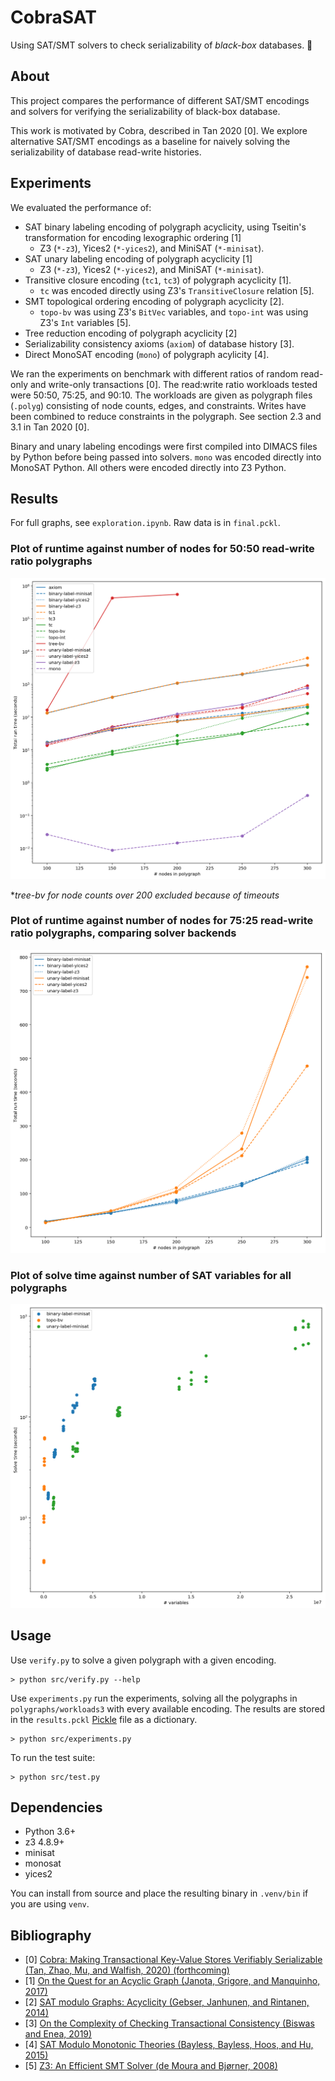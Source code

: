 # CobraSAT

Using SAT/SMT solvers to check serializability of _black-box_ databases. 🐍

## About

This project compares the performance of different SAT/SMT encodings and solvers for verifying the serializability of black-box database.

This work is motivated by Cobra, described in Tan 2020 [0]. We explore alternative SAT/SMT encodings as a baseline for naively solving the serializability of database read-write histories.

## Experiments

We evaluated the performance of: 
- SAT binary labeling encoding of polygraph acyclicity, using Tseitin's transformation for encoding lexographic ordering [1]
  - Z3 (`*-z3`), Yices2 (`*-yices2`), and MiniSAT (`*-minisat`).
- SAT unary labeling encoding of polygraph acyclicity [1]
  - Z3 (`*-z3`), Yices2 (`*-yices2`), and MiniSAT (`*-minisat`).
- Transitive closure encoding (`tc1`, `tc3`) of polygraph acyclicity [1]. 
  - `tc` was encoded directly using Z3's `TransitiveClosure` relation [5].
- SMT topological ordering encoding of polygraph acyclicity [2].
  - `topo-bv` was using Z3's `BitVec` variables, and `topo-int` was using Z3's `Int` variables [5].
- Tree reduction encoding of polygraph acyclicity [2]
- Serializability consistency axioms (`axiom`) of database history [3].
- Direct MonoSAT encoding (`mono`) of polygraph acylicity [4].

We ran the experiments on benchmark with different ratios of random read-only and write-only transactions [0]. The read:write ratio workloads tested were 50:50, 75:25, and 90:10. The workloads are given as polygraph files (`.polyg`) consisting of node counts, edges, and constraints. Writes have been combined to reduce constraints in the polygraph. See section 2.3 and 3.1 in Tan 2020 [0].

Binary and unary labeling encodings were first compiled into DIMACS files by Python before being passed into solvers. `mono` was encoded directly into MonoSAT Python. All others were encoded directly into Z3 Python.

## Results

For full graphs, see `exploration.ipynb`. Raw data is in `final.pckl`.

### Plot of runtime against number of nodes for 50:50 read-write ratio polygraphs

![Plot of runtime against number of nodes for 50:50 read-write ratio polygraphs](images/runtime-against-nodes.png)

\**tree-bv for node counts over 200 excluded because of timeouts*

### Plot of runtime against number of nodes for 75:25 read-write ratio polygraphs, comparing solver backends

![Plot of runtime against number of nodes for 75:25 read-write ratio polygraphs, comparing solver backends](images/backend-comparison.png)

### Plot of solve time against number of SAT variables for all polygraphs

![Plot of solve time against number of variables for all polygraphs](images/solve-time-against-variables.png)

## Usage

Use `verify.py` to solve a given polygraph with a given encoding.

```
> python src/verify.py --help
```

Use `experiments.py` run the experiments, solving all the polygraphs in `polygraphs/workloads3` with every available encoding. The results are stored in the `results.pckl` [Pickle](https://docs.python.org/3/library/pickle.html) file as a dictionary.
```
> python src/experiments.py
```

To run the test suite:
```
> python src/test.py
```

## Dependencies

- Python 3.6+
- z3 4.8.9+
- minisat
- monosat
- yices2

You can install from source and place the resulting binary in `.venv/bin` if you are using `venv`.

## Bibliography

- [0] [Cobra: Making Transactional Key-Value Stores Verifiably Serializable (Tan, Zhao, Mu, and Walfish, 2020) (forthcoming)](http://naizhengtan.github.io/)
- [1] [On the Quest for an Acyclic Graph (Janota, Grigore, and Manquinho, 2017)](https://arxiv.org/abs/1708.01745)
- [2] [SAT modulo Graphs: Acyclicity (Gebser, Janhunen, and Rintanen, 2014)](https://link.springer.com/chapter/10.1007/978-3-319-11558-0_10)
- [3] [On the Complexity of Checking Transactional Consistency (Biswas and Enea, 2019)](https://arxiv.org/abs/1908.0450)
- [4] [SAT Modulo Monotonic Theories (Bayless, Bayless, Hoos, and Hu, 2015)](http://www.cs.ubc.ca/labs/isd/Projects/monosat/smmt.pdf)
- [5] [Z3: An Efficient SMT Solver (de Moura and Bjørner, 2008)](https://link.springer.com/content/pdf/10.1007%2F978-3-540-78800-3_24.pdf)

